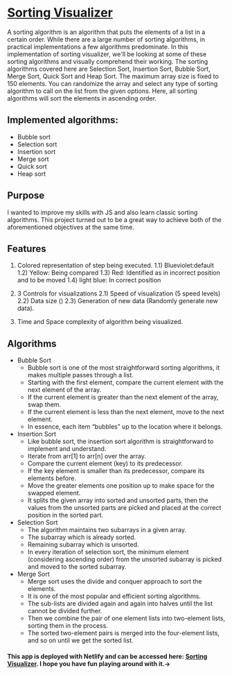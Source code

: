# [Sorting Visualizer](https://sorting-visualizer-vanila-js.netlify.app/)
<p> A sorting algorithm is an algorithm that puts the elements of a list in a certain order. While there are a large number of sorting algorithms, in practical implementations a few algorithms predominate. In this implementation of sorting visualizer, we'll be looking at some of these sorting algorithms and visually comprehend their working. The sorting algorithms covered here are Selection Sort, Insertion Sort, Bubble Sort, Merge Sort, Quick Sort and Heap Sort. The maximum array size is fixed to 150 elements. You can randomize the array and select any type of sorting algorithm to call on the list from the given options. Here, all sorting algorithms will sort the elements in ascending order.</p> 

## Implemented algorithms:

- Bubble sort
- Selection sort
- Insertion sort
- Merge sort
- Quick sort
- Heap sort

## Purpose
I wanted to improve my skills with JS and also learn classic sorting algorithms. This project turned out to be a great way to achieve both of the aforementioned objectives at the same time.
## Features

1. Colored representation of step being executed. 1.1) Blueviolet:default 1.2) Yellow: Being compared 1.3) Red: Identified as in incorrect position and to be moved 1.4) light blue: In correct position

2. 3 Controls for visualizations 2.1) Speed of visualization (5 speed levels) 2.2) Data size () 2.3) Generation of new data (Randomly generate new data).

3. Time and Space complexity of algorithm being visualized.
## Algorithms
- Bubble Sort
    - Bubble sort is one of the most straightforward sorting algorithms, it makes multiple passes through a list.
    - Starting with the first element, compare the current element with the next element of the array.
    - If the current element is greater than the next element of the array, swap them.
    - If the current element is less than the next element, move to the next element.
    - In essence, each item “bubbles” up to the location where it belongs.
- Insertion Sort
    - Like bubble sort, the insertion sort algorithm is straightforward to implement and understand.
    - Iterate from arr[1] to arr[n] over the array.
    - Compare the current element (key) to its predecessor.
    - If the key element is smaller than its predecessor, compare its elements before.
    - Move the greater elements one position up to make space for the swapped element.
    - It splits the given array into sorted and unsorted parts, then the values from the unsorted parts are picked and placed at the correct position in the sorted part.
- Selection Sort
    - The algorithm maintains two subarrays in a given array.
    - The subarray which is already sorted.
    - Remaining subarray which is unsorted.
    - In every iteration of selection sort, the minimum element (considering ascending order) from the unsorted subarray is picked and moved to the sorted subarray.
- Merge Sort
    - Merge sort uses the divide and conquer approach to sort the elements.
    - It is one of the most popular and efficient sorting algorithms.
    - The sub-lists are divided again and again into halves until the list cannot be divided further.
    - Then we combine the pair of one element lists into two-element lists, sorting them in the process.
    - The sorted two-element pairs is merged into the four-element lists, and so on until we get the sorted list.
#### This app is deployed with Netlify and can be accessed here: [Sorting Visualizer](https://sorting-visualizer-vanila-js.netlify.app/). I hope you have fun playing around with it.-> 

